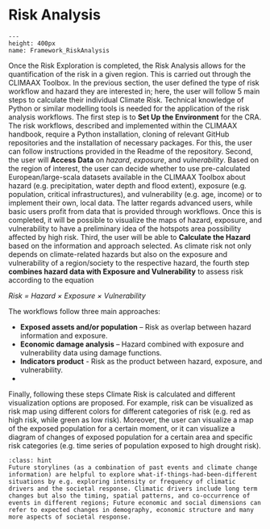 Risk Analysis
=======================

```{figure} ../../images/framework/il_framework_ToolboxSteps_FigB_Risk_Analysis_ring.png
---
height: 400px
name: Framework_RiskAnalysis
```

Once the Risk Exploration is completed, the Risk Analysis allows for the quantification of the risk in a given region. This is carried out through the CLIMAAX Toolbox. In the previous section, the user defined the type of risk workflow and hazard they are interested in; here, the user will follow 5 main steps to calculate their individual Climate Risk. Technical knowledge of Python or similar modelling tools is needed for the application of the risk analysis workflows.
The first step is to **Set Up the Environment** for the CRA. The risk workflows, described and implemented within the CLIMAAX handbook, require a Python installation, cloning of relevant GitHub repositories and the installation of necessary packages. For this, the user can follow instructions provided in the Readme of the repository.
Second, the user will **Access Data** on *hazard*, *exposure*, and *vulnerability*. Based on the region of interest, the user can decide whether to use pre-calculated European/large-scala datasets available in the CLIMAAX Toolbox about hazard (e.g. precipitation, water depth and flood extent), exposure (e.g. population, critical infrastructures), and vulnerability (e.g. age, income) or to implement their own, local data. The latter regards advanced users, while basic users profit from data that is provided through workflows. Once this is completed, it will be possible to visualize the maps of hazard, exposure, and vulnerability to have a preliminary idea of the hotspots area possibility affected by high risk.
Third, the user will be able to **Calculate the Hazard** based on the information and approach selected. As climate risk not only depends on climate-related hazards but also on the exposure and vulnerability of a region/society to the respective hazard, the fourth step **combines hazard data with Exposure and Vulnerability** to assess risk according to the equation

*Risk = Hazard × Exposure × Vulnerability*

The workflows follow three main approaches:
- **Exposed assets and/or population** – Risk as overlap between hazard information and exposure.
- **Economic damage analysis** – Hazard combined with exposure and vulnerability data using damage functions.
- **Indicators product** - Risk as the product between hazard, exposure, and vulnerability.
-
Finally, following these steps Climate Risk is calculated and different visualization options are proposed. For example, risk can be visualized as risk map using different colors for different categories of risk (e.g. red as high risk, while green as low risk). Moreover, the user can visualize a map of the exposed population for a certain moment, or it can visualize a diagram of changes of exposed population for a certain area and specific risk categories (e.g. time series of population exposed to high drought risk).

```{admonition} Event-based climate storylines as complementary approach
:class: hint
Future storylines (as a combination of past events and climate change information) are helpful to explore what-if-things-had-been-different situations by e.g. exploring intensity or frequency of climatic drivers and the societal response. Climatic drivers include long term changes but also the timing, spatial patterns, and co-occurrence of events in different regions; Future economic and social dimensions can refer to expected changes in demography, economic structure and many more aspects of societal response.
```
